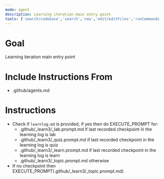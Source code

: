 ```yaml
---
mode: agent
description: Learning iteration main entry point
tools: ['search/codebase','search','new','edit/editFiles','runCommands','runTasks','problems','changes','vscodeAPI','openSimpleBrowser','fetch','githubRepo','extensions']
---
```


# Goal
Learning iteration main entry point

# Include Instructions From
- .github/agents.md

# Instructions
- Check if `learnlog.md` is provided, if yes then do EXECUTE_PROMPT for:
    - .github/_learn3/_lab.prompt.md if last recorded checkpoint in the learning log is lab
    - .github/_learn3/_quiz.prompt.md if last recorded checkpoint in the learning log is quiz
    - .github/_learn3/_learn.prompt.md if last recorded checkpoint in the learning log is learn
    - .github/_learn3/_topic.prompt.md otherwise
- If no checkpoint then EXECUTE_PROMPT(.github/_learn3/_topic.prompt.md)